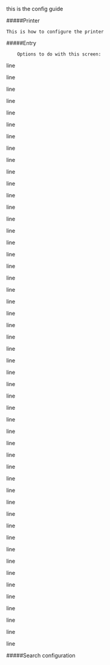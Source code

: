 this is the config guide

#####Printer

	This is how to configure the printer

#####Entry<a name="entrysettings"></a>

        Options to do with this screen:

<p>line</p>
<p>line</p>
<p>line</p>
<p>line</p>
<p>line</p>
<p>line</p>
<p>line</p>
<p>line</p>
<p>line</p>
<p>line</p>
<p>line</p>
<p>line</p>
<p>line</p>
<p>line</p>
<p>line</p>
<p>line</p>
<p>line</p>
<p>line</p>
<p>line</p>
<p>line</p>
<p>line</p>
<p>line</p>
<p>line</p>
<p>line</p>
<p>line</p>
<p>line</p>
<p>line</p>
<p>line</p>
<p>line</p>
<p>line</p>
<p>line</p>
<p>line</p>
<p>line</p>
<p>line</p>
<p>line</p>
<p>line</p>
<p>line</p>
<p>line</p>
<p>line</p>
<p>line</p>
<p>line</p>
<p>line</p>
<p>line</p>
<p>line</p>
<p>line</p>
<p>line</p>
<p>line</p>
<p>line</p>
<p>line</p>
<p>line</p>

#####Search configuration<a name="findsettings"></a>
